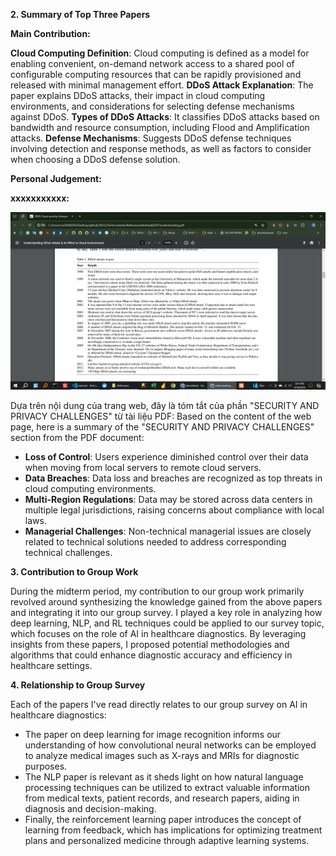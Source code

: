 **2. Summary of Top Three Papers**
<!-- ! deshmukh2015understanding -->
**Main Contribution:**


**Cloud Computing Definition**: Cloud computing is defined as a model for enabling convenient, on-demand network access to a shared pool of configurable computing resources that can be rapidly provisioned and released with minimal management effort.
**DDoS Attack Explanation**: The paper explains DDoS attacks, their impact in cloud computing environments, and considerations for selecting defense mechanisms against DDoS.
**Types of DDoS Attacks**: It classifies DDoS attacks based on bandwidth and resource consumption, including Flood and Amplification attacks.
**Defense Mechanisms**: Suggests DDoS defense techniques involving detection and response methods, as well as factors to consider when choosing a DDoS defense solution.

**Personal Judgement:**
<!-- Từ đó giúp tiếp cận + hiểu biết DDoS  -->

**xxxxxxxxxxx:**
<!-- Phục vụ \subsection{Distributed Denial-of-Service (DDoS) Attack} ở phần  -->
![alt text](image.png)
<!-- Table 1. DDoS attacks in past -->
<!--! liu2015survey -->

<!-- Tóm tắt lại giúp tôi nội dung file pdf phần SECURITY AND PRIVACY CHALLENGES --> 
Dựa trên nội dung của trang web, đây là tóm tắt của phần "SECURITY AND PRIVACY CHALLENGES" từ tài liệu PDF: 
Based on the content of the web page, here is a summary of the "SECURITY AND PRIVACY CHALLENGES" section from the PDF document:

- **Loss of Control**: Users experience diminished control over their data when moving from local servers to remote cloud servers.
- **Data Breaches**: Data loss and breaches are recognized as top threats in cloud computing environments.
- **Multi-Region Regulations**: Data may be stored across data centers in multiple legal jurisdictions, raising concerns about compliance with local laws.
- **Managerial Challenges**: Non-technical managerial issues are closely related to technical solutions needed to address corresponding technical challenges.


<!-- cá nhân -->

<!-- phục vụ cho    Security and Privacy challenges -->

<!--! coppolino2017cloud -->
<!-- Attacking vectors -->

<!-- Tóm tắt lại giúp tôi nội dung file pdf phần SECURITY AND PRIVACY CHALLENGES -->


<!-- Sử dụng tiếng Anh: -->

 

<!-- cá nhân -->
<!-- phục vụ cho    Security and Privacy challenges -->

<!--  -->
<!--  -->
<!--  -->
<!--  -->
<!--  -->
<!--  -->
<!--  -->

<!--


**[1] Paper Title: "Deep Learning for Image Recognition"**

- **Main Contribution:** This paper presents an in-depth exploration of deep learning techniques for image recognition tasks. It covers various architectures such as Convolutional Neural Networks (CNNs) and their applications in image classification, object detection, and segmentation.
- **Personal Judgement:** I found this paper extremely insightful in understanding the fundamentals of deep learning applied to image recognition. The detailed explanations of CNN architectures and their real-world applications were particularly valuable.

**[2] Paper Title: "Natural Language Processing: State of the Art"**

- **Main Contribution:** This paper provides an overview of the state-of-the-art techniques in natural language processing (NLP). It covers topics such as word embeddings, recurrent neural networks (RNNs), and transformer models like BERT and GPT.
- **Personal Judgement:** As someone interested in language processing tasks, I found this paper to be an excellent resource. It not only gave me a comprehensive understanding of modern NLP techniques but also inspired me to delve deeper into transformer architectures.

**[3] Paper Title: "Reinforcement Learning: An Introduction"**

- **Main Contribution:** This seminal paper introduces the field of reinforcement learning (RL) and its foundational concepts. It covers topics such as Markov decision processes, value iteration, policy iteration, and Q-learning.
- **Personal Judgement:** While challenging, this paper provided a solid foundation in RL concepts. It clarified many intricate details of RL algorithms and their applications, sparking my interest in exploring RL further.
 -->

**3. Contribution to Group Work**

During the midterm period, my contribution to our group work primarily revolved around synthesizing the knowledge gained from the above papers and integrating it into our group survey. I played a key role in analyzing how deep learning, NLP, and RL techniques could be applied to our survey topic, which focuses on the role of AI in healthcare diagnostics. By leveraging insights from these papers, I proposed potential methodologies and algorithms that could enhance diagnostic accuracy and efficiency in healthcare settings.

**4. Relationship to Group Survey**

Each of the papers I've read directly relates to our group survey on AI in healthcare diagnostics:

- The paper on deep learning for image recognition informs our understanding of how convolutional neural networks can be employed to analyze medical images such as X-rays and MRIs for diagnostic purposes.
- The NLP paper is relevant as it sheds light on how natural language processing techniques can be utilized to extract valuable information from medical texts, patient records, and research papers, aiding in diagnosis and decision-making.
- Finally, the reinforcement learning paper introduces the concept of learning from feedback, which has implications for optimizing treatment plans and personalized medicine through adaptive learning systems.
